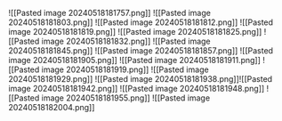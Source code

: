 ![[Pasted image 20240518181757.png]]
![[Pasted image 20240518181803.png]]
![[Pasted image 20240518181812.png]]
![[Pasted image 20240518181819.png]]
![[Pasted image 20240518181825.png]]
![[Pasted image 20240518181832.png]]
![[Pasted image 20240518181845.png]]
![[Pasted image 20240518181857.png]]
![[Pasted image 20240518181905.png]]
![[Pasted image 20240518181911.png]]
![[Pasted image 20240518181919.png]]
![[Pasted image 20240518181929.png]]
![[Pasted image 20240518181938.png]]![[Pasted image 20240518181942.png]]
![[Pasted image 20240518181948.png]]
![[Pasted image 20240518181955.png]]
![[Pasted image 20240518182004.png]]
